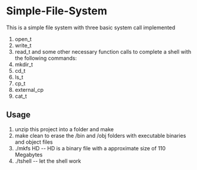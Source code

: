 # Simple-File-System

This is a simple file system with three basic system call implemented
1. open_t
2. write_t
3. read_t
and some other necessary function calls to complete a shell with the following commands:
1. mkdir_t
2. cd_t
3. ls_t
4. cp_t
5. external_cp
6. cat_t

## Usage

1. unzip this project into a folder and make
2. make clean to erase the /bin and /obj folders with executable binaries and object files
3. ./mkfs HD -- HD is a binary file with a approximate size of 110 Megabytes
4. ./tshell -- let the shell work

